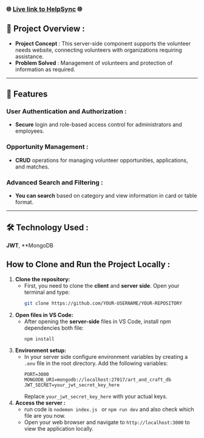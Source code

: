### 🌐 [Live link to HelpSync](https://assignment-11-a2b0e.web.app) 🌐


## 📜 Project Overview :

- **Project Concept** : This server-side component supports the volunteer needs website, connecting volunteers with organizations requiring assistance.
- **Problem Solved** : Management of volunteers and protection of information as required.


---

## 🌟 Features

### User Authentication and Authorization :
- **Secure** login and role-based access control for administrators and employees.

### Opportunity Management :
- **CRUD** operations for managing volunteer opportunities, applications, and matches.

### Advanced Search and Filtering :
- **You can search** based on category and view information in card or table format.

---

## 🛠 Technology Used : 
**JWT**, **MongoDB

## How to Clone and Run the Project Locally : 

1. **Clone the repository:**
   - First, you need to clone the **client** and **server side**. Open your terminal and type:
     ```bash
     git clone https://github.com/YOUR-USERNAME/YOUR-REPOSITORY
     ```
2. **Open files in VS Code:**
   - After opening the **server-side** files in VS Code, install npm dependencies both file:
     ```bash
     npm install
     ```
3. **Environment setup:**
   - In your server side configure environment variables by creating a `.env` file in the root directory. Add the following variables:
     ```plaintext
     PORT=3000
     MONGODB_URI=mongodb://localhost:27017/art_and_craft_db
     JWT_SECRET=your_jwt_secret_key_here
     ```
     Replace `your_jwt_secret_key_here` with your actual keys.
4. **Access the server :**
   - run code is `nodemon index.js ` or `npm run dev` and also check which file are you now. 
   - Open your web browser and navigate to `http://localhost:3000` to view the application locally.
